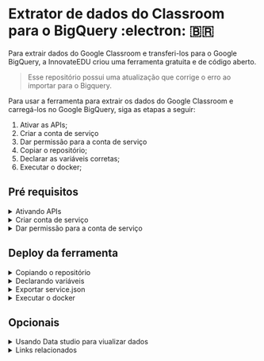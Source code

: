 # Extrator de dados do Classroom para o BigQuery :electron: :brazil:

Para extrair dados do Google Classroom e transferi-los para o Google BigQuery, a InnovateEDU criou uma ferramenta gratuita e de código aberto.

> Esse repositório possui uma atualização que corrige o erro ao importar para o Bigquery.

Para usar a ferramenta para extrair os dados do Google Classroom e carregá-los no Google BigQuery, siga as etapas a seguir:

1. Ativar as APIs;
2. Criar a conta de serviço
3. Dar permissão para a conta de serviço
4. Copiar o repositório;
5. Declarar as variáveis corretas;
6. Executar o docker;

## Pré requisitos

<details>
<summary> Ativando APIs </summary><br/>

Algumas APIs precisam ser ativadas no projeto do Google Cloud. Você pode ativá-las usando o console do Google Cloud ou comando no cloud shell

```shell
gcloud services enable classroom.googleapis.com
gcloud services enable admin.googleapis.com
```

</details>


<details>
<summary> Criar conta de serviço </summary><br/>

Uma conta de serviço é necessária para usar o conector.

para criar uma conta de serviço acesse seu projeto do Google Cloud , vá para IAM & Admin > Contas de serviço. Clique em Criar conta de serviço . 

Você também pode usar o link abaixo para ir direto para a página.

[Criar conta de serviço](https://console.cloud.google.com/iam-admin/serviceaccounts/create)

- Crie um nome para sua conta de serviço. Por exemplo, **Classroom Connector**;
- Clique em Criar;
- Atribua a esta conta a função **BigQuery Admin**; (Proprietário)
- Clique em criar;

Depois de ter criado a conta de serviço 

- CLique nos **3 pontos** ( Ações) > **Gerenciar chaves**
- Clique em **Adicionar chave** > **Criar nova chave** e baixe o arquivo JSON que contém a chave privada para esta conta de serviço;
- Clique em Concluído.

> Guarde esse arquivo para fazer o upload nos próximos passos 
</details>


<details>
<summary> Dar permissão para a conta de serviço </summary><br/>

Para a conta de serviço ser utilizada como conector é necessário você dar permissões pra ela no **Google Admin Console**. Cada conta de serviço tem um ID exclusivo. Selecione a conta de serviço recém-criada em seu console Cloud e anote o ID exclusivo associado.
  
![image](https://user-images.githubusercontent.com/110038530/232064617-39607621-afd1-4a04-acf6-ac165e86abd1.png)

  [Exibir contas de serviço](https://console.cloud.google.com/iam-admin/serviceaccounts)

No console de admin vá até **Segurança** > **Controle de dados e acesso** > **Controles de API** > Role a página e vá em **Gerenciar delegação em todo o domínio**

- Clique em Adicionar novo
- Cole o ID exclusivo de suas contas de serviço
- Copie e cole o texto abaixo na caixa de escopos oAuth
- Clique em **Autorizar**

```
https://www.googleapis.com/auth/admin.directory.orgunit,
https://www.googleapis.com/auth/admin.reports.usage.readonly,
https://www.googleapis.com/auth/classroom.announcements,
https://www.googleapis.com/auth/classroom.courses,
https://www.googleapis.com/auth/classroom.coursework.students,
https://www.googleapis.com/auth/classroom.guardianlinks.students,
https://www.googleapis.com/auth/classroom.profile.emails,
https://www.googleapis.com/auth/classroom.rosters,
https://www.googleapis.com/auth/classroom.student-submissions.students.readonly,
https://www.googleapis.com/auth/classroom.topics
```
<details>
<summary> O que cada uma dessas permissões faz  </summary><br/>
  
  
| API | Descrição|
|-----|-----|
| admin.directory.orgunit     | Permite ler e gerenciar unidades organizacionais no Google Workspace.|
| admin.reports.usage.readonly| Permite ler os relatórios de uso do Google Workspace, como a atividade do Gmail, do Google Drive e do Google Meet.|
| classroom.announcements     | Permite visualizar e gerenciar anúncios no Google Sala de Aula.  |
| classroom.courses           | Permite ver, editar, criar e excluir turmas no Google Sala de Aula. |
| classroom.coursework.students| Permite gerenciar o trabalho do curso e as notas dos alunos nas turmas do Google Sala de Aula em que você é o professor.|
| classroom.guardianlinks.students| Permite visualizar e gerenciar os responsáveis pelos alunos nas turmas do Google Sala de Aula em que você é o professor.|
| classroom.profile.emails    | Permite visualizar o endereço de e-mail de pessoas em suas turmas no Google Sala de Aula.|
| classroom.rosters           | Permite gerenciar as listas de alunos nas turmas do Google Sala de Aula em que você é o professor.|
| classroom.student-submissions.students.readonly| Permite visualizar o trabalho do curso e as notas dos alunos nas turmas do Google Sala de Aula em que você é o professor ou administrador. |
| classroom.topics            | Permite ver, criar e editar tópicos nas turmas do Google Sala de Aula.|

  
  
  
(Lista de todas as permissões)[https://developers.google.com/resources/api-libraries/documentation/classroom/v1/cpp/latest/classgoogle__classroom__api_1_1ClassroomService_1_1SCOPES.html]
</details>
</details>

## Deploy da ferramenta

<details>
<summary> Copiando o repositório </summary><br/>

Para começar, você precisará de um projeto do Google Cloud para executar o script e ter acesso de administrador do Google. Em seguida, acesse o Cloud Shell e execute o comando 

```shell
gcloud config set project <<PROJECT_ID>>
```
para configurar seu projeto. Em seguida, clone o repositório do GitHub usando o comando 
```
git clone https://github.com/InnovateEDU-NYC/google_classroom.git
```
  
</details>

<details>
<summary> Declarando variáveis </summary><br/>

No editor de arquivos do Google Shell, clique em "Exibir → Alternar arquivos ocultos" para mostrar o arquivo .env-sample na pasta do projeto. 

Crie um novo arquivo chamado .env na raiz do projeto e configure as variáveis:
```shell
mv .env-sample .env
```  
>Caso você prefira, edite os arquivos com o **nano**
  
Adicione dados as seguintes variáveis:
  
```
ACCOUNT_EMAIL =
STUDENT_ORG_UNIT =
SCHOOL_YEAR_START =
DB =
DB_SCHEMA = 
```
Descrição das variáveis:

**ACCOUNT_EMAIL** = E-mail da conta de administrador que será usada para extrair dados.

**STUDENT_ORG_UNIT** = Define a OU ou deixe em branco para obter todos os alunos

**SCHOOL_YEAR_START**= data de início da sua escola usando o formato AAAA-MM-DD (ano - mês - dia).

**DB** = defina como o ID do seu projeto do Google Cloud.

**DB_SCHEMA** = Conjunto de dados do BigQuery em que você deseja que o conector crie as tabelas do Google Sala de Aula.
</details>

<details>
<summary> Exportar service.json </summary><br/>
  
> Antes de executar o docker clique nas 3 bolinhas no menu superior do cloud shell e faça o upload do JSON da conta de serviço recém-criada. **Renomeie o arquivo para service.json**
{.is-info}

```shell
mv <nome_arquivo> service.json
```
Mais um passo é dar permissão para os arquivos .env e services.json
```shell
chmod +x .env
chmod +x service.json
```

  
</details>


<details>
<summary> Executar o docker </summary><br/>
  
  Os comandos abaixo mostrarão como criar sua imagem do Docker e executar o script. Ao usar o Cloud Shell, essas duas etapas devem ser concluídas sempre que você quiser atualizar os dados no BigQuery.

o primeiro passo é construir a imagem docker, na pasta do repositório execute o comando: 
```shell
docker build -t google_classroom .
```


Recomendamos que você primeiro execute este script com o  sinalizador **--course** para puxar apenas um subconjunto de  dados do Classroom. Isso permitirá que você verifique se tudo foi instalado e configurado corretamente.

```shell
docker run --rm -it google_classroom --courses
```
Se você receber um erro, tente adicionar o sinalizador **--debug** ao comando acima. Isso fará com que o script registre informações adicionais que podem ajudar na solução do erro.

Se o comando acima for bem-sucedido, você estará pronto para buscar dados de todos os endpoints da Classroom API.

```shell
docker run --rm -it google_classroom --all
```
> Para executar testes, execute o seguinte comando: 
```shell
docker run --rm -it google_classroom --test
```  
<details>
<summary> Lista de tags para usar com o comando  </summary><br/>
  
Abaixo estão todos os sinalizadores disponíveis para este script.
```shell
--all
--usage
--courses
--topics
--coursework
--students
--teachers
--guardians
--submissions
--invites
--aliases
--invitations
--announcements
```
  
</details>
</details>

## Opcionais
  
<details>
<summary> Usando Data studio para viualizar dados </summary><br/>
  
A innovateedu também publicou um modelo de relatório do Data Studio que facilita a visualização desses dados. Depois de criar as tabelas do Google Classroom em seu BigQuery, siga as etapas abaixo para copiar nosso relatório em seu Data Studio.


### Copiar a fonta de dados 
  
Antes de poder copiar o próprio relatório, você precisará copiar a fonte de dados para sua instância do Data Studio.

[Copiar fonte de dados](https://lookerstudio.google.com/u/0/datasources/1J_nWVVc9MpiEqJGdiAN757U4j9-Oqynd)

- No canto superior direito, clique em copiar;![image](https://user-images.githubusercontent.com/110038530/232074171-2d7f0f96-4895-4c78-b5c6-fcfb14135ead.png)
- Na caixa de diálogo de confirmação, clique em Copiar fonte de dados;
- Para selecionar a sua tabela, vá em **Projetos recentes** e selecione o seu **projeto** > **conjunto de dados** > **tabela**;
- Clique em **Reconectar** > aplicar .

### Modelo de relatório

[Copiar modelo de relatório](https://lookerstudio.google.com/u/0/reporting/1_BpTpJnFGNgXBGQ3WhbgDIqDziHCNw6O/page/rUWQB/preview)
  
- Clique em **Usar meus próprios dados**;
- Selecione o seu dataset do BigQuery , vá em **Projetos recentes** e selecione o seu **projeto** > **conjunto de dados** > **tabela**;
- Clique em **Adicionar**.


É isso! Agora você pode fazer qualquer modificação que desejar no SQL por trás da fonte de dados ou no próprio relatório do Data Studio.
  
</details>

<details>
<summary> Links relacionados </summary><br/>
 
Para verificar mais projetos da landing zone [Clique aqui](https://www.landingzone.org/);

Para verificar o relatório original [Clique aqui](https://innovateedu-nyc.github.io/google_classroom/index.html);

Para acessar o Repositório github [Clique aqui](https://github.com/InnovateEDU-NYC/google_classroom).  
  
</details>  
